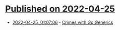 # [Published on 2022-04-25](index.md)

* [2022-04-25, 01:07:06](https://news.ycombinator.com/item?id=31149801) - [Crimes with Go Generics](https://christine.website/blog/gonads-2022-04-24)
